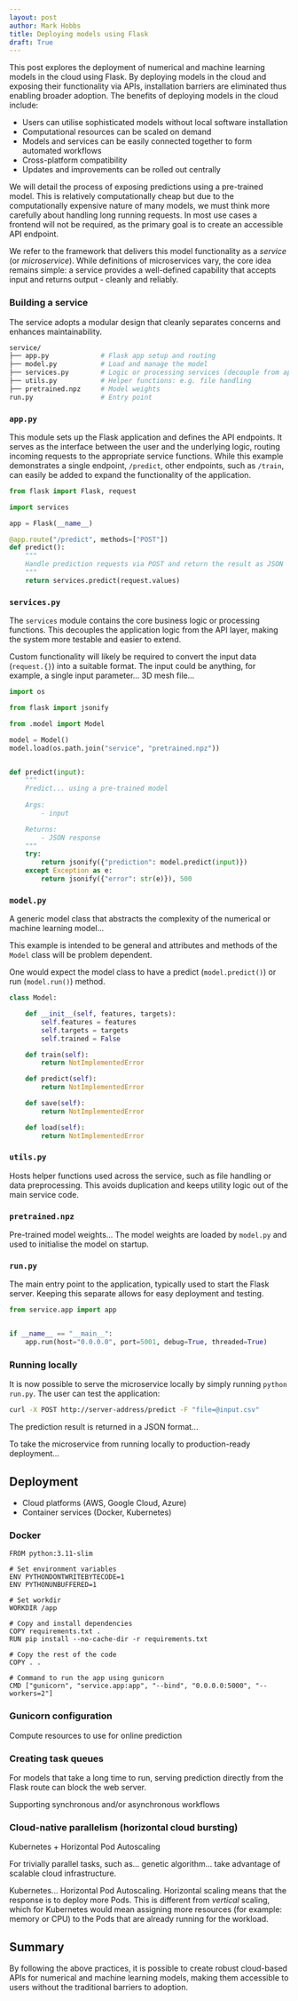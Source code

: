 ```yaml
---
layout: post
author: Mark Hobbs
title: Deploying models using Flask
draft: True
---
```


This post explores the deployment of numerical and machine learning models in the cloud using Flask. By deploying models in the cloud and exposing their functionality via APIs, installation barriers are eliminated thus enabling broader adoption. The benefits of deploying models in the cloud include:

- Users can utilise sophisticated models without local software installation
- Computational resources can be scaled on demand
- Models and services can be easily connected together to form automated workflows
- Cross-platform compatibility
- Updates and improvements can be rolled out centrally

We will detail the process of exposing predictions using a pre-trained model. This is relatively computationally cheap but due to the computationally expensive nature of many models, we must think more carefully about handling long running requests. In most use cases a frontend will not be required, as the primary goal is to create an accessible API endpoint.

We refer to the framework that delivers this model functionality as a *service* (or *microservice*). While definitions of microservices vary, the core idea remains simple: a service provides a well-defined capability that accepts input and returns output - cleanly and reliably.

### Building a service

The service adopts a modular design that cleanly separates concerns and enhances maintainability. 

```bash
service/
├── app.py             # Flask app setup and routing
├── model.py           # Load and manage the model
├── services.py        # Logic or processing services (decouple from app.py)
├── utils.py           # Helper functions: e.g. file handling
├── pretrained.npz     # Model weights
run.py                 # Entry point
```

### `app.py`

This module sets up the Flask application and defines the API endpoints. It serves as the interface between the user and the underlying logic, routing incoming requests to the appropriate service functions. While this example demonstrates a single endpoint, `/predict`, other endpoints, such as `/train`, can easily be added to expand the functionality of the application.

```python
from flask import Flask, request

import services

app = Flask(__name__)

@app.route("/predict", methods=["POST"])
def predict():
    """
    Handle prediction requests via POST and return the result as JSON
    """
    return services.predict(request.values)
```

### `services.py`

The `services` module contains the core business logic or processing functions. This decouples the application logic from the API layer, making the system more testable and easier to extend. 

Custom functionality will likely be required to convert the input data (`request.{}`) into a suitable format. The input could be anything, for example, a single input parameter... 3D mesh file...

```python
import os

from flask import jsonify

from .model import Model

model = Model()
model.load(os.path.join("service", "pretrained.npz"))


def predict(input):
    """
    Predict... using a pre-trained model
    
    Args:
        - input

    Returns:
        - JSON response
    """
    try:
        return jsonify({"prediction": model.predict(input)})
    except Exception as e:
        return jsonify({"error": str(e)}), 500
```

### `model.py`

A generic model class that abstracts the complexity of the numerical or machine learning model...

This example is intended to be general and attributes and methods of the `Model` class will be problem dependent.

One would expect the model class to have a predict (`model.predict()`) or run (`model.run()`) method.


```python
class Model:

    def __init__(self, features, targets):
        self.features = features
        self.targets = targets
        self.trained = False

    def train(self):
        return NotImplementedError

    def predict(self):
        return NotImplementedError

    def save(self):
        return NotImplementedError

    def load(self):
        return NotImplementedError
```

### `utils.py`

Hosts helper functions used across the service, such as file handling or data preprocessing. This avoids duplication and keeps utility logic out of the main service code.

### `pretrained.npz`

Pre-trained model weights... The model weights are loaded by `model.py` and used to initialise the model on startup.

### `run.py`

The main entry point to the application, typically used to start the Flask server. Keeping this separate allows for easy deployment and testing.

```python
from service.app import app


if __name__ == "__main__":
    app.run(host="0.0.0.0", port=5001, debug=True, threaded=True)
```

### Running locally

It is now possible to serve the microservice locally by simply running `python run.py`. The user can test the application: 

```bash
curl -X POST http://server-address/predict -F "file=@input.csv"
```

The prediction result is returned in a JSON format...

To take the microservice from running locally to production-ready deployment...

## Deployment

- Cloud platforms (AWS, Google Cloud, Azure)
- Container services (Docker, Kubernetes)

### Docker

```docker
FROM python:3.11-slim

# Set environment variables
ENV PYTHONDONTWRITEBYTECODE=1
ENV PYTHONUNBUFFERED=1

# Set workdir
WORKDIR /app

# Copy and install dependencies
COPY requirements.txt .
RUN pip install --no-cache-dir -r requirements.txt

# Copy the rest of the code
COPY . .

# Command to run the app using gunicorn
CMD ["gunicorn", "service.app:app", "--bind", "0.0.0.0:5000", "--workers=2"]
```

### Gunicorn configuration

Compute resources to use for online prediction

### Creating task queues

For models that take a long time to run, serving prediction directly from the Flask route can block the web server.

Supporting synchronous and/or asynchronous workflows

### Cloud-native parallelism (horizontal cloud bursting)

Kubernetes + Horizontal Pod Autoscaling

For trivially parallel tasks, such as... genetic algorithm... take advantage of scalable cloud infrastructure.

Kubernetes... Horizontal Pod Autoscaling. Horizontal scaling means that the response is to deploy more Pods. This is different from *vertical* scaling, which for Kubernetes would mean assigning more resources (for example: memory or CPU) to the Pods that are already running for the workload.

## Summary

By following the above practices, it is possible to create robust cloud-based APIs for numerical and machine learning models, making them accessible to users without the traditional barriers to adoption.